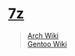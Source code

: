 # [7z](https://www.7-zip.org/)

> [Arch Wiki](https://wiki.archlinux.org/index.php/P7zip)\
> [Gentoo Wiki](https://wiki.gentoo.org/wiki/P7zip)
